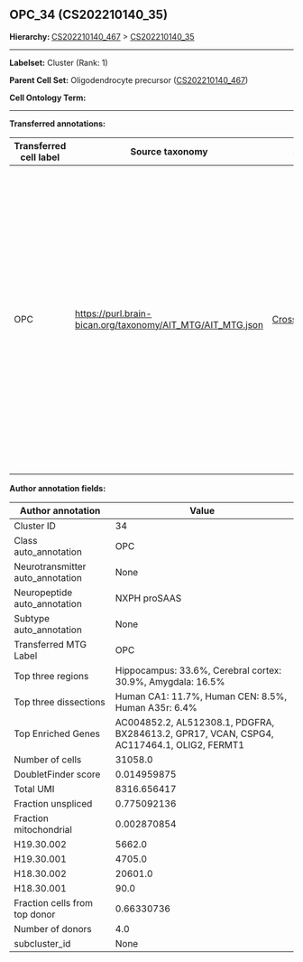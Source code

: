## OPC_34 (CS202210140_35)
<b>Hierarchy: </b>
[CS202210140_467](https://purl.brain-bican.org/taxonomy/CS202210140#CS202210140_467) >
[CS202210140_35](https://purl.brain-bican.org/taxonomy/CS202210140#CS202210140_35)

---


**Labelset:** Cluster (Rank: 1)

**Parent Cell Set:** Oligodendrocyte precursor ([CS202210140_467](https://purl.brain-bican.org/taxonomy/CS202210140#CS202210140_467))



**Cell Ontology Term:** 

[MARKER GENES.]: #


---

[TRANSFERRED ANNOTATIONS.]: #


**Transferred annotations:**

| Transferred cell label | Source taxonomy | Source node accession | Algorithm name | Comment |
|------------------------|-----------------|-----------------------|----------------|---------|
|OPC|https://purl.brain-bican.org/taxonomy/AIT_MTG/AIT_MTG.json|[CrossArea_subclass:bdb83a819a](https://purl.brain-bican.org/taxonomy/AIT_MTG#CrossArea_subclass_bdb83a819a)||We performed PCA (50 components) on our full dataset, trained a random forest classifier (scikit-learn, class_ weight=‘balanced’, max_depth=50) on the MTG labels, and then predicted labels for all cells. We labeled each cluster with the mode of its constituent cells if two conditions were met: more than 0.8 of predicted labels matched the mode, and the mean probability of these pre- dictions was greater than 0.8.|

[AUTHOR ANNOTATION FIELDS.]: #


**Author annotation fields:**

| Author annotation | Value |
|-------------------|-------|
|Cluster ID|34|
|Class auto_annotation|OPC|
|Neurotransmitter auto_annotation|None|
|Neuropeptide auto_annotation|NXPH proSAAS|
|Subtype auto_annotation|None|
|Transferred MTG Label|OPC|
|Top three regions|Hippocampus: 33.6%, Cerebral cortex: 30.9%, Amygdala: 16.5%|
|Top three dissections|Human CA1: 11.7%, Human CEN: 8.5%, Human A35r: 6.4%|
|Top Enriched Genes|AC004852.2, AL512308.1, PDGFRA, BX284613.2, GPR17, VCAN, CSPG4, AC117464.1, OLIG2, FERMT1|
|Number of cells|31058.0|
|DoubletFinder score|0.014959875|
|Total UMI|8316.656417|
|Fraction unspliced|0.775092136|
|Fraction mitochondrial|0.002870854|
|H19.30.002|5662.0|
|H19.30.001|4705.0|
|H18.30.002|20601.0|
|H18.30.001|90.0|
|Fraction cells from top donor|0.66330736|
|Number of donors|4.0|
|subcluster_id|None|
